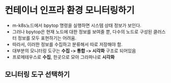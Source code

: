 # 컨테이너 인프라 환경 모니터링하기

- m-k8s노드에서 bpytop 명령을 실행하면 시스템 상태 정보가 보인다.
- 그러나 bpytop은 현재 노드에 대한 정보를 보여줄 뿐, 다수의 노드로 구성된 클러스터 정보를 모두 표현하기는 어려움.
- 따라서, 이러한 정보를 수집하고 분류해서 따로 저장해야 함.
- 대부분의 모니터링 도구는 **수집 -> 통합 -> 시각화** 구조로 되어있음
- 프로메테우스로 **수집**, 한곳으로 모아 그라파나로 **시각화**

## 모니터링 도구 선택하기
